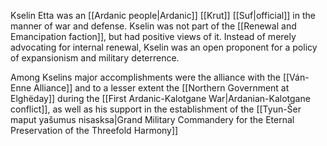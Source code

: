 Kselin Etta was an [[Ardanic people|Ardanic]] [[Krut]] [[Suf|official]] in the manner of war and defense. Kselin was not part of the [[Renewal and Emancipation faction]], but had positive views of it. Instead of merely advocating for internal renewal, Kselin was an open proponent for a policy of expansionism and military deterrence. 

Among Kselins major accomplishments were the alliance with the [[Ván-Enne Alliance]] and to a lesser extent the [[Northern Government at Elghëday]] during the [[First Ardanic-Kalotgane War|Ardanian-Kalotgane conflict]], as well as his support in the establishment of the [[Tyun-Šer maput yašumus nisasksa|Grand Military Commandery for the Eternal Preservation of the Threefold Harmony]] 